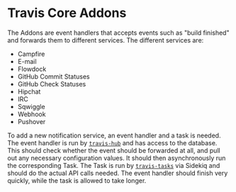 # Travis Core Addons

The Addons are event handlers that accepts events such as "build finished" and forwards them to different services. The different services are:

- Campfire
- E-mail
- Flowdock
- GitHub Commit Statuses
- GitHub Check Statuses
- Hipchat
- IRC
- Sqwiggle
- Webhook
- Pushover

To add a new notification service, an event handler and a task is needed. The event handler is run by [`travis-hub`](https://github.com/travis-ci/travis-hub) and has access to the database. This should check whether the event should be forwarded at all, and pull out any necessary configuration values. It should then asynchronously run the corresponding Task. The Task is run by [`travis-tasks`](https://github.com/travis-ci/travis-tasks) via Sidekiq and should do the actual API calls needed. The event handler should finish very quickly, while the task is allowed to take longer.
